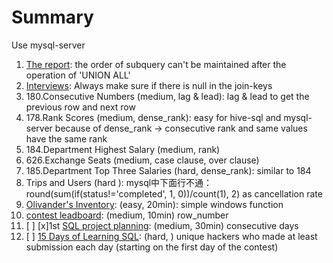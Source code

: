 # Summary

Use mysql-server

1. [The report](https://www.hackerrank.com/challenges/the-report/problem?isFullScreen=true): the order of subquery can't be maintained after the operation of 'UNION ALL'
2. [Interviews](https://www.hackerrank.com/challenges/interviews/submissions/code/233175581): Always make sure if there is null in the join-keys
3. 180.Consecutive Numbers (medium, lag & lead): lag & lead to get the previous row and next row
4. 178.Rank Scores (medium, dense_rank): easy for hive-sql and mysql-server because of dense_rank -> consecutive rank and same values have the same rank
5. 184.Department Highest Salary (medium, rank)
6. 626.Exchange Seats (medium, case clause, over clause)
7. 185.Department Top Three Salaries (hard, dense_rank): similar to 184
262. Trips and Users (hard ): mysql中下面行不通： round(sum(if(status!='completed', 1, 0))/count(1), 2) as cancellation rate
1. [Olivander's Inventory](https://www.hackerrank.com/challenges/harry-potter-and-wands/problem?isFullScreen=true): (easy, 20min): simple windows function
2. [contest leadboard](https://www.hackerrank.com/challenges/contest-leaderboard/problem?isFullScreen=true): (medium, 10min) row_number
3. [ ] [x]1st [SQL project planning](https://www.hackerrank.com/challenges/sql-projects/problem?isFullScreen=true): (medium, 30min) consecutive days
4. [ ] [15 Days of Learning SQL](https://www.hackerrank.com/challenges/15-days-of-learning-sql/problem?isFullScreen=true): (hard, )  unique hackers who made at least  submission each day (starting on the first day of the contest)